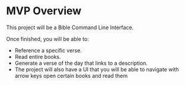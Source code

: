 # MVP Overview

This project will be a Bible Command Line Interface.

Once finished, you will be able to:

- Reference a specific verse.
- Read entire books.
- Generate a verse of the day that links to a description.
- The project will also have a UI that you will be able to navigate with arrow keys
 open certain books and read them
